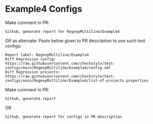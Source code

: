 # Example4 Configs
Make comment in PR:
```
Github, generate report for RegexpMultiline/Example4
```
OR as alternate:
Paste below given to PR description to use such test configs:
```
Report label: RegexpMultiline/Example4
Diff Regression config: https://raw.githubusercontent.com/checkstyle/test-configs/main/RegexpMultiline/Example4/config.xml
Diff Regression projects: https://raw.githubusercontent.com/checkstyle/test-configs/main/RegexpMultiline/Example4/list-of-projects.properties
```
Make comment in PR:
```
Github, generate report
```
OR
```
Github, generate report for configs in PR description
```
